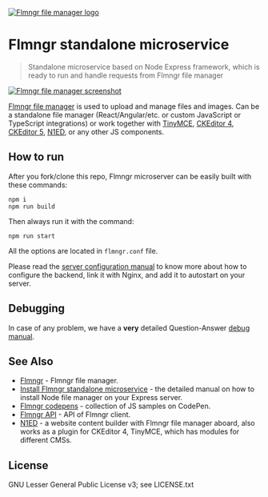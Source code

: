 [![Flmngr file manager logo](https://flmngr.com/img/favicons/favicon-64x64.png)](https://flmngr.com)

# Flmngr standalone microservice

> Standalone microservice based on Node Express framework, which is ready to run and handle requests from Flmngr file manager

[![Flmngr file manager screenshot](https://flmngr.com/img/browsing.jpg)](https://flmngr.com)

[Flmngr file manager](https://flmngr.com) is used to upload and manage files and images. Can be a standalone file manager (React/Angular/etc. or custom JavaScript or TypeScript integrations) or work together with [TinyMCE](https://flmngr.com/doc/install-tinymce-plugin), [CKEditor&nbsp;4](https://flmngr.com/doc/install-ckeditor-plugin), [CKEditor&nbsp;5](https://flmngr.com/doc/install-ckeditor-5-plugin), [N1ED](https://n1ed.com), or any other JS components.

## How to run

After you fork/clone this repo, Flmngr microserver can be easily built with these commands:

```
npm i
npm run build
```

Then always run it with the command:

```
npm run start
```

All the options are located in `flmngr.conf` file.

Please read the [server configuration manual](https://flmngr.com/doc/install-file-manager-server-microservice) to know more about how to configure the backend, link it with Nginx, and add it to autostart on your server.

## Debugging

In case of any problem, we have a **very** detailed Question-Answer [debug manual](https://flmngr.com/doc/file-manager-debug).

## See Also

- [Flmngr](https://flmngr.com) - Flmngr file manager.
- [Install Flmngr standalone microservice](https://flmngr.com/doc/install-file-manager-server-microservice) - the detailed manual on how to install Node file manager on your Express server.
- [Flmngr codepens](https://codepen.io/flmngr/pens/public) - collection of JS samples on CodePen.
- [Flmngr API](https://flmngr.com/doc/api) - API of Flmngr client.
- [N1ED](https://n1ed.com) - a website content builder with Flmngr file manager aboard, also works as a plugin for CKEditor 4, TinyMCE, which has modules for different CMSs.  


## License

GNU Lesser General Public License v3; see LICENSE.txt